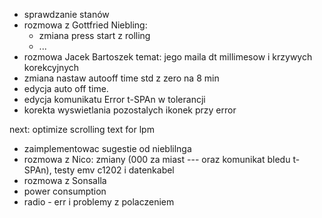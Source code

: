 - sprawdzanie stanów
- rozmowa z Gottfried Niebling:
	- zmiana press start z rolling 
	- ...
- rozmowa Jacek Bartoszek temat: jego maila dt millimesow i krzywych korekcyjnych
- zmiana nastaw autooff time std z zero na 8 min
- edycja auto off time.
- edycja komunikatu Error t-SPAn w tolerancji
- korekta wyswietlania pozostalych ikonek przy error

next:
optimize scrolling text for lpm
- zaimplementowac sugestie od nieblilnga
- rozmowa z Nico: zmiany (000 za miast --- oraz komunikat bledu t-SPAn), testy emv c1202 i datenkabel
- rozmowa z Sonsalla
- power consumption
- radio - err i problemy z polaczeniem